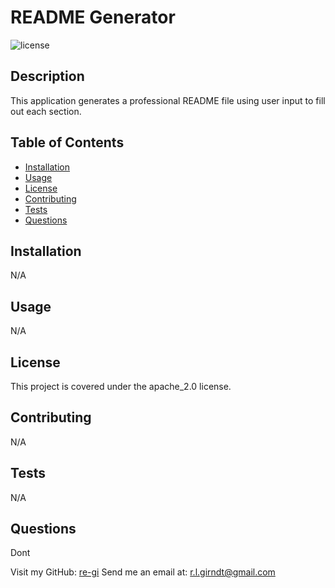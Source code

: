 # README Generator
  ![license](https://img.shields.io/badge/license-apache_2.0-brightgreen)
  ## Description
  This application generates a professional README file using user input to fill out each section.
  
  ## Table of Contents
  - [Installation](#installation)
  - [Usage](#usage) 
  - [License](#license)
  - [Contributing](#contributing)
  - [Tests](#tests)
  - [Questions](#questions)
  
  ## Installation
  N/A
  
  ## Usage
  N/A
  
  ## License 
  This project is covered under the apache_2.0 license.
  
  ## Contributing
  N/A
  
  ## Tests
  N/A
  
  ## Questions
  Dont
  
  Visit my GitHub: [re-gi](https://github.com/re-gi)
  Send me an email at: r.l.girndt@gmail.com
  
